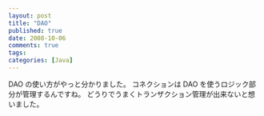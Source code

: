 ```yaml
---
layout: post
title: "DAO"
published: true
date: 2008-10-06
comments: true
tags:
categories: [Java]
---
```


DAO の使い方がやっと分かりました。
コネクションは DAO を使うロジック部分が管理するんですね。
どうりでうまくトランザクション管理が出来ないと想いました。

